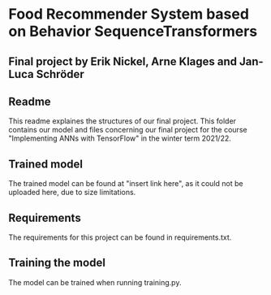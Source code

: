 # Food Recommender System based on Behavior SequenceTransformers
## Final project by Erik Nickel, Arne Klages and Jan-Luca Schröder

## Readme
This readme explaines the structures of our final project.
This folder contains our model and files concerning our final project for the course "Implementing ANNs with TensorFlow" in the winter term 2021/22.

## Trained model
The trained model can be found at "insert link here", as it could not be uploaded here, due to size limitations.

## Requirements
The requirements for this project can be found in requirements.txt.

## Training the model
The model can be trained when running training.py.
